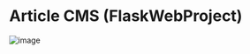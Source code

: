 # Article CMS (FlaskWebProject)
![image](https://user-images.githubusercontent.com/18415884/119338732-097ae800-bc99-11eb-970f-f8844f839801.png)
